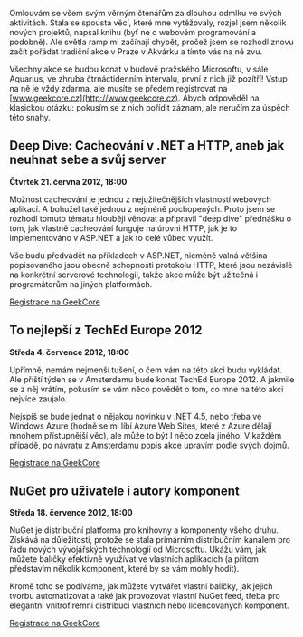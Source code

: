 <!-- dcterms:identifier = aspnetcz#388 -->
<!-- dcterms:title = Pozvánka na tři akce v nejbližší budoucnosti -->
<!-- dcterms:abstract = Omlouvám se všem svým věrným čtenářům za dlouhou odmlku ve svých aktivitách. Stala se spousta věcí, které mne vytěžovaly, rozjel jsem několik nových projektů, napsal knihu (byť ne o webovém programování a podobně). Ale světla ramp mi začínají chybět, pročež jsem se rozhodl znovu začít pořádat tradiční akce v Praze v Akvárku a tímto vás na ně zvu. -->
<!-- np9:categoryId = 6 -->
<!-- x4w:category = Akce a události -->
<!-- np9:authorId = 1 -->
<!-- np9:authorEmail = michal.valasek@altairis.cz -->
<!-- dcterms:creator = Michal Altair Valášek -->
<!-- dcterms:created = 2012-06-19T04:22:27.383+02:00 -->
<!-- dcterms:dateAccepted = 2012-06-19T04:05:00+02:00 -->
<!-- x4w:pictureWidth = 150 -->
<!-- x4w:pictureHeight = 150 -->
<!-- x4w:pictureUrl = /perex-pictures/20120619-pozvanka-na-tri-akce-v-nejblizsi-budoucnosti.jpg -->

Omlouvám se všem svým věrným čtenářům za dlouhou odmlku ve svých aktivitách. Stala se spousta věcí, které mne vytěžovaly, rozjel jsem několik nových projektů, napsal knihu (byť ne o webovém programování a podobně). Ale světla ramp mi začínají chybět, pročež jsem se rozhodl znovu začít pořádat tradiční akce v Praze v Akvárku a tímto vás na ně zvu.

Všechny akce se budou konat v budově pražského Microsoftu, v sále Aquarius, ve zhruba čtrnáctidenním intervalu, první z nich již pozítří! Vstup na ně je vždy zdarma, ale musíte se předem registrovat na [www.geekcore.cz](http://www.geekcore.cz). Abych odpověděl na klasickou otázku: pokusím se z nich pořídit záznam, ale neručím za úspěch této snahy.

## Deep Dive: Cacheování v .NET a HTTP, aneb jak neuhnat sebe a svůj server

**Čtvrtek 21. června 2012, 18:00**

Možnost cacheování je jednou z nejužitečnějších vlastností webových aplikací. A bohužel také jednou z nejméně pochopených. Proto jsem se rozhodl tomuto tématu hlouběji věnovat a připravil "deep dive" přednášku o tom, jak vlastně cacheování funguje na úrovni HTTP, jak je to implementováno v ASP.NET a jak to celé vůbec využít.

Vše budu předvádět na příkladech v ASP.NET, nicméně valná většina popisovaného jsou obecně schopnosti protokolu HTTP, které jsou nezávislé na konkrétní serverové technologii, takže akce může být užitečná i programátorům na jiných platformách.

[Registrace na GeekCore](http://www.geekcore.cz/events/561)

## To nejlepší z TechEd Europe 2012 

**Středa 4. července 2012, 18:00**

Upřímně, nemám nejmenší tušení, o čem vám na této akci budu vykládat. Ale příští týden se v Amsterdamu bude konat TechEd Europe 2012. A jakmile se z něj vrátím, pokusím se vám něco povědět o tom, co mne na této akci nejvíce zaujalo.

Nejspíš se bude jednat o nějakou novinku v .NET 4.5, nebo třeba ve Windows Azure (hodně se mi líbí Azure Web Sites, které z Azure dělají mnohem přístupnější věc), ale může to být I něco zcela jiného. V každém případě, po návratu z Amsterdamu popis akce upravím podle svých dojmů.

[Registrace na GeekCore](http://www.geekcore.cz/events/559)

## NuGet pro uživatele i autory komponent 

**Středa 18. července 2012, 18:00**

NuGet je distribuční platforma pro knihovny a komponenty všeho druhu. Získává na důležitosti, protože se stala primárním distribučním kanálem pro řadu nových vývojářských technologií od Microsoftu. Ukážu vám, jak můžete balíčky efektivně využívat ve vlastních aplikacích (a přitom představím několik komponent, které by se vám mohly hodit). 

Kromě toho se podíváme, jak můžete vytvářet vlastní balíčky, jak jejich tvorbu automatizovat a také jak provozovat vlastní NuGet feed, třeba pro elegantní vnitrofiremní distribuci vlastních nebo licencovaných komponent. 

[Registrace na GeekCore](http://www.geekcore.cz/events/560)